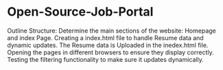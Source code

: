 # Open-Source-Job-Portal
Outline Structure: 
Determine the main sections of the website: Homepage and index Page. 
Creating a index.html file to handle Resume data and dynamic updates. 
The Resume data is Uploaded in the inedex.html file. 
Opening the pages in different browsers to ensure they display correctly. 
Testing the filtering functionality to make sure it updates dynamically.
